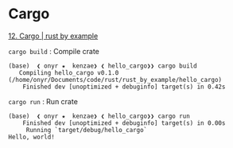 # Cargo

[12. Cargo | rust by example](https://doc.rust-lang.org/stable/rust-by-example/cargo.html)

`cargo build` : Compile crate

```shell
(base)  ❮ onyr ★  kenzae❯ ❮ hello_cargo❯❯ cargo build
   Compiling hello_cargo v0.1.0 (/home/onyr/Documents/code/rust/rust_by_example/hello_cargo)
    Finished dev [unoptimized + debuginfo] target(s) in 0.42s
```

`cargo run` : Run crate

```shell
(base)  ❮ onyr ★  kenzae❯ ❮ hello_cargo❯❯ cargo run
    Finished dev [unoptimized + debuginfo] target(s) in 0.00s
     Running `target/debug/hello_cargo`
Hello, world!
```
